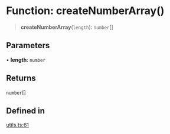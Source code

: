 # Function: createNumberArray()

> **createNumberArray**(`length`): `number`[]

## Parameters

• **length**: `number`

## Returns

`number`[]

## Defined in

[utils.ts:61](https://github.com/mbti-nf-team/frontend-libraries/blob/3916286534b50dbdcab9c2145adbaa464419b886/packages/core/src/utils.ts#L61)
